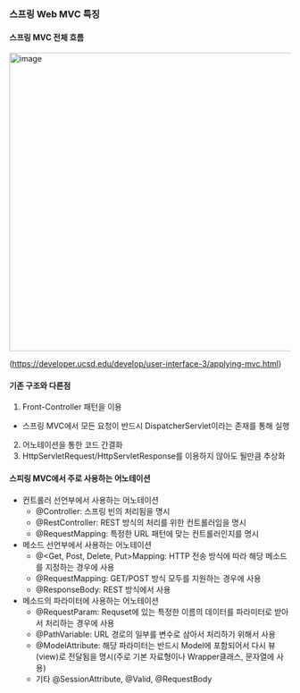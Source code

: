 ### 스프링 Web MVC 특징

#### 스프링 MVC 전체 흐름
<img width="534" alt="image" src="https://github.com/HJC96/WebDev/assets/87226129/2d5b8847-5677-4151-b5fe-5e834a120e9d">

(https://developer.ucsd.edu/develop/user-interface-3/applying-mvc.html)

#### 기존 구조와 다른점
1. Front-Controller 패턴을 이용
  - 스프링 MVC에서 모든 요청이 반드시 DispatcherServlet이라는 존재를 통해 실행
2. 어노테이션을 통한 코드 간결화
3. HttpServletRequest/HttpServletResponse를 이용하지 않아도 될만큼 추상화

#### 스피링 MVC에서 주로 사용하는 어노테이션
- 컨트롤러 선언부에서 사용하는 어노테이션
  - @Controller: 스프링 빈의 처리됨을 명시
  - @RestController: REST 방식의 처리를 위한 컨트롤러임을 명시
  - @RequestMapping: 특정한 URL 패턴에 맞는 컨트롤러인지를 명시
- 메소드 선언부에서 사용하는 어노테이션
  - @<Get, Post, Delete, Put>Mapping: HTTP 전송 방식에 따라 해당 메소드를 지정하는 경우에 사용
  - @RequestMapping: GET/POST 방식 모두를 지원하는 경우에 사용
  - @ResponseBody: REST 방식에서 사용
- 메소드의 파라미터에 사용하는 어노테이션
  - @RequestParam: Requset에 있는 특정한 이름의 데이터를 파라미터로 받아서 처리하는 경우에 사용
  - @PathVariable: URL 경로의 일부를 변수로 삼아서 처리하기 위해서 사용
  - @ModelAttribute: 해당 파라미터는 반드시 Model에 포함되어서 다시 뷰(view)로 전달됨을 명시(주로 기본 자료형이나 Wrapper클래스, 문자열에 사용)
  - 기타 @SessionAttribute, @Valid, @RequestBody
